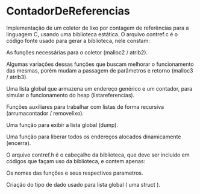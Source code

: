 # ContadorDeReferencias
  Implementação de um coletor de lixo por contagem de referências para a linguagem C, usando uma biblioteca estática.
  O arquivo contref.c é o código fonte usado para gerar a biblioteca, nele constam:
  
   As funções necessárias para o coletor (malloc2 / atrib2).
    
   Algumas variações dessas funções que buscam melhorar o funcionamento das mesmas, porém mudam a passagem de parâmetros e retorno (malloc3 / atrib3).
    
   Uma lista global que armazena um endereço genérico e um contador, para simular o funcionamento do heap (listareferencias).
    
   Funções auxiliares para trabalhar com listas de forma recursiva (arrumacontador / removelixo).
    
   Uma função para exibir a lista global (dump).
    
   Uma função para liberar todos os endereços alocados dinamicamente (encerra).
   
  O arquivo contref.h é o cabeçalho da biblioteca, que deve ser incluido em códigos que façam uso da biblioteca, e contem apenas: 

   Os nomes das funções e seus respectivos parametros.
   
   Criação do tipo de dado usado para lista global ( uma struct ).
  
